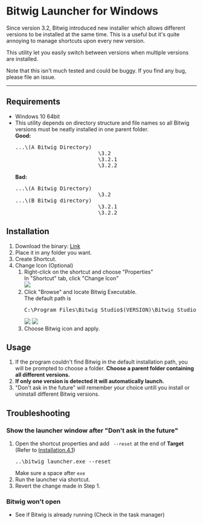 # Bitwig Launcher for Windows
Since version 3.2, Bitwig introduced new installer which allows different versions to be installed at the same time. This is a useful but it's quite annoying to manage shortcuts upon every new version.

This utility let you easily switch between versions when multiple versions are installed. 

Note that this isn't much tested and could be buggy. If you find any bug, please file an issue.

---
## Requirements
* Windows 10 64bit
* This utility depends on directory structure and file names so all Bitwig versions must be neatly installed in one parent folder. <br>
    <b>Good:</b>
    <pre>...\(A Bitwig Directory)
                            \3.2
                            \3.2.1
                            \3.2.2</pre>
    <b>Bad:</b>
    <pre>...\(A Bitwig Directory)
                            \3.2 <br>...\(B Bitwig directory)                   
                            \3.2.1
                            \3.2.2</pre>

## Installation
1. Download the binary: [Link](https://github.com/lokanchung/BitwigLauncher/releases/)
1. Place it in any folder you want.
1. Create Shortcut.
1. <a name="Installation41"></a>Change Icon (Optional)
    1. Right-click on the shortcut and choose "Properties"<br>
    In "Shortcut" tab, click "Change Icon" <br>
    ![](https://i.imgur.com/kbJESHp.png)
    1. Click "Browse" and locate Bitwig Executable. <br>
    The default path is <pre>C:\Program Files\Bitwig Studio\$(VERSION)\Bitwig Studio.exe</pre>
    ![](https://i.imgur.com/8MByrCn.png) ![](https://i.imgur.com/uynXkik.png) <br>
    1. Choose Bitwig icon and apply.

## Usage
1. If the program couldn't find Bitwig in the default installation path, you will be prompted to choose a folder. <b>Choose a parent folder containing all different versions.</b>
2. <b>If only one version is detected it will automatically launch.</b>
3. "Don't ask in the future" will remember your choice untill you install or uninstall different Bitwig versions.

## Troubleshooting
### Show the launcher window after "Don't ask in the future"
1. Open the shortcut properties and add <code> --reset</code>  at the end of <b>Target</b> (Refer to [Installation.4.1](#Installation41))
    <pre>..\bitwig_launcher.exe --reset</pre>
    Make sure a space after <code>exe</code>
2. Run the launcher via shortcut.
3. Revert the change made in Step 1.

### Bitwig won't open
* See if Bitwig is already running (Check in the task manager)